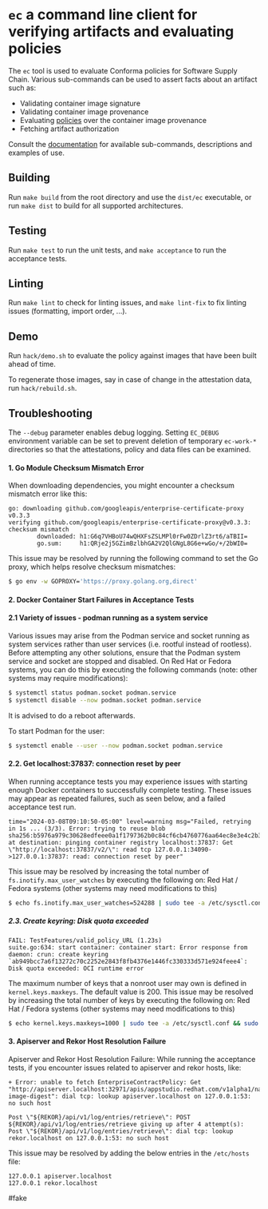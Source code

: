 # `ec` a command line client for verifying artifacts and evaluating policies

The `ec` tool is used to evaluate Conforma policies for Software
Supply Chain. Various sub-commands can be used to assert facts about an artifact
such as:
  * Validating container image signature
  * Validating container image provenance
  * Evaluating [policies][pol] over the container image provenance
  * Fetching artifact authorization

Consult the [documentation][docs] for available sub-commands, descriptions and
examples of use.

## Building

Run `make build` from the root directory and use the `dist/ec` executable, or
run `make dist` to build for all supported architectures.

## Testing

Run `make test` to run the unit tests, and `make acceptance` to run the
acceptance tests.

## Linting

Run `make lint` to check for linting issues, and `make lint-fix` to fix linting
issues (formatting, import order, ...).

## Demo

Run `hack/demo.sh` to evaluate the policy against images that have been
built ahead of time.

To regenerate those images, say in case of change in the attestation data, run
`hack/rebuild.sh`.

## Troubleshooting

The `--debug` parameter enables debug logging. Setting `EC_DEBUG` environment
variable can be set to prevent deletion of temporary `ec-work-*` directories so
that the attestations, policy and data files can be examined.

#### **1. Go Module Checksum Mismatch Error**

When downloading dependencies, you might encounter a checksum mismatch error like this:
```
go: downloading github.com/googleapis/enterprise-certificate-proxy v0.3.3
verifying github.com/googleapis/enterprise-certificate-proxy@v0.3.3: checksum mismatch
        downloaded: h1:G6q7VHBoU74wQHXFsZSLMPl0rFw0ZDrlZ3rt6/aTBII=
        go.sum:     h1:QRje2j5GZimBzlbhGA2V2QlGNgL8G6e+wGo/+/2bWI0=
```

This issue may be resolved by running the following command to set the Go proxy, which helps resolve checksum mismatches:
``` bash
$ go env -w GOPROXY='https://proxy.golang.org,direct'
```

#### **2. Docker Container Start Failures in Acceptance Tests**

#### **2.1 Variety of issues - podman running as a system service**

Various issues may arise from the Podman service and socket running as system services rather than user services (i.e. rootful instead of rootless).
Before attempting any other solutions, ensure that the Podman system service and socket are stopped and disabled.
On Red Hat or Fedora systems, you can do this by executing the following commands (note: other systems may require modifications):

```bash
$ systemctl status podman.socket podman.service
$ systemctl disable --now podman.socket podman.service
```

It is advised to do a reboot afterwards.

To start Podman for the user:

``` bash
$ systemctl enable --user --now podman.socket podman.service
```

#### **2.2. Get localhost:37837: connection reset by peer**

When running acceptance tests you may experience issues with starting enough Docker containers to successfully complete testing. These issues may appear as repeated failures, such as seen below, and a failed acceptance test run.

```
time="2024-03-08T09:10:50-05:00" level=warning msg="Failed, retrying in 1s ... (3/3). Error: trying to reuse blob sha256:b5976a979c30628edfeee0a1f1797362b0c84cf6cb4760776aa64ec8e3e4c2b3 at destination: pinging container registry localhost:37837: Get \"http://localhost:37837/v2/\": read tcp 127.0.0.1:34090->127.0.0.1:37837: read: connection reset by peer"
```

This issue may be resolved by increasing the total number of `fs.inotify.max_user_watches` by executing the following on: Red Hat / Fedora systems (other systems may need modifications to this)
``` bash
$ echo fs.inotify.max_user_watches=524288 | sudo tee -a /etc/sysctl.conf && sudo sysctl -p
```

##### **2.3. Create keyring: Disk quota exceeded**
```
FAIL: TestFeatures/valid_policy_URL (1.23s)
suite.go:634: start container: container start: Error response from daemon: crun: create keyring `ab949bcc7a6f13272c70c2252e2843f8fb4376e1446fc330333d571e924feee4`: Disk quota exceeded: OCI runtime error
```

The maximum number of keys that a nonroot user may own is defined in `kernel.keys.maxkeys`. The default value is 200.
This issue may be resolved by increasing the total number of keys by executing the following on: Red Hat / Fedora systems (other systems may need modifications to this)
``` bash
$ echo kernel.keys.maxkeys=1000 | sudo tee -a /etc/sysctl.conf && sudo sysctl -p
```

#### **3. Apiserver and Rekor Host Resolution Failure**

Apiserver and Rekor Host Resolution Failure: While running the acceptance tests, if you encounter issues related to apiserver and rekor hosts, like:
```
+ Error: unable to fetch EnterpriseContractPolicy: Get "http://apiserver.localhost:32971/apis/appstudio.redhat.com/v1alpha1/namespaces/acceptance/enterprisecontractpolicies/mismatched-image-digest": dial tcp: lookup apiserver.localhost on 127.0.0.1:53: no such host

Post \"${REKOR}/api/v1/log/entries/retrieve\": POST ${REKOR}/api/v1/log/entries/retrieve giving up after 4 attempt(s): Post \"${REKOR}/api/v1/log/entries/retrieve\": dial tcp: lookup rekor.localhost on 127.0.0.1:53: no such host
```

This issue may be resolved by adding the below entries in the `/etc/hosts` file:
```
127.0.0.1 apiserver.localhost
127.0.0.1 rekor.localhost
```

[pol]: https://github.com/enterprise-contract/ec-policies/
[docs]: https://conforma.dev/docs/ec-cli/ec.html

#fake
